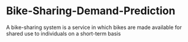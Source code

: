 # Bike-Sharing-Demand-Prediction
A bike-sharing system is a service in which bikes are made available for 
shared use to individuals on a short-term basis 
